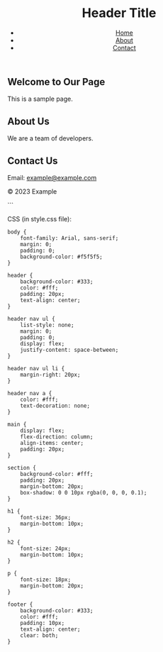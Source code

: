 <!DOCTYPE html>
<html>
  <head>
	<title>Page Title</title>
	<link rel="stylesheet" type="text/css" href="style.css">
</head>
<body>
	<header>
		<h1>Header Title</h1>
		<nav>
			<ul>
				<li><a href="#home">Home</a></li>
				<li><a href="#about">About</a></li>
				<li><a href="#contact">Contact</a></li>
			</ul>
		</nav>
	</header>
	<main>
		<section id="home">
			<h2>Welcome to Our Page</h2>
			<p>This is a sample page.</p>
		</section>
		<section id="about">
			<h2>About Us</h2>
			<p>We are a team of developers.</p>
		</section>
		<section id="contact">
			<h2>Contact Us</h2>
			<p>Email: <a href="mailto:example@example.com">example@example.com</a></p>
		</section>
	</main>
	<footer>
		<p>&copy; 2023 Example</p>
	</footer>
</body>
</html>
```

CSS (in style.css file):

```
body {
	font-family: Arial, sans-serif;
	margin: 0;
	padding: 0;
	background-color: #f5f5f5;
}

header {
	background-color: #333;
	color: #fff;
	padding: 20px;
	text-align: center;
}

header nav ul {
	list-style: none;
	margin: 0;
	padding: 0;
	display: flex;
	justify-content: space-between;
}

header nav ul li {
	margin-right: 20px;
}

header nav a {
	color: #fff;
	text-decoration: none;
}

main {
	display: flex;
	flex-direction: column;
	align-items: center;
	padding: 20px;
}

section {
	background-color: #fff;
	padding: 20px;
	margin-bottom: 20px;
	box-shadow: 0 0 10px rgba(0, 0, 0, 0.1);
}

h1 {
	font-size: 36px;
	margin-bottom: 10px;
}

h2 {
	font-size: 24px;
	margin-bottom: 10px;
}

p {
	font-size: 18px;
	margin-bottom: 20px;
}

footer {
	background-color: #333;
	color: #fff;
	padding: 10px;
	text-align: center;
	clear: both;
}
